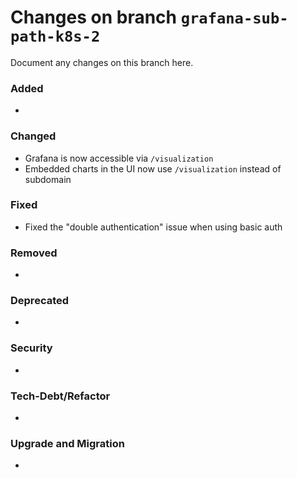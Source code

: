# Changes on branch `grafana-sub-path-k8s-2`
Document any changes on this branch here.
### Added
-

### Changed
- Grafana is now accessible via `/visualization`
- Embedded charts in the UI now use `/visualization` instead of subdomain

### Fixed
- Fixed the "double authentication" issue when using basic auth

### Removed
-

### Deprecated
-

### Security
-

### Tech-Debt/Refactor
-

### Upgrade and Migration
-
